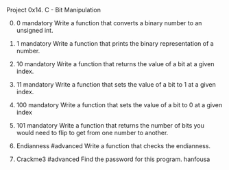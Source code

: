 Project
0x14. C - Bit Manipulation

0. 0
mandatory
Write a function that converts a binary number to an unsigned int.

2. 1
mandatory
Write a function that prints the binary representation of a number.

4. 10
mandatory
Write a function that returns the value of a bit at a given index.

6. 11
mandatory
Write a function that sets the value of a bit to 1 at a given index.

8. 100
mandatory
Write a function that sets the value of a bit to 0 at a given index

10. 101
mandatory
Write a function that returns the number of bits you would need to flip to get from one number to another.
11. Endianness
#advanced
Write a function that checks the endianness.
12. Crackme3
#advanced
Find the password for this program.
hanfousa

